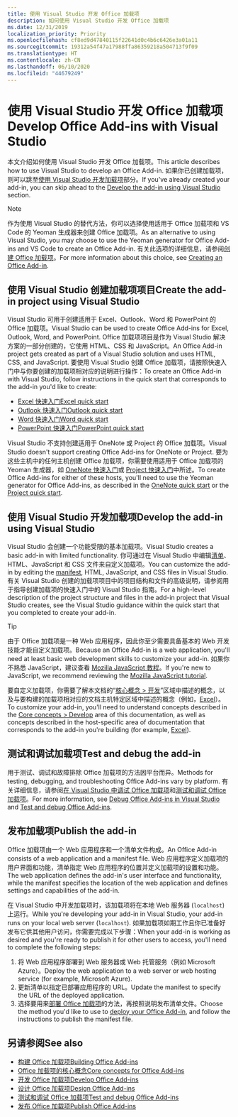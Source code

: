 ```yaml
---
title: 使用 Visual Studio 开发 Office 加载项
description: 如何使用 Visual Studio 开发 Office 加载项
ms.date: 12/31/2019
localization_priority: Priority
ms.openlocfilehash: cf8ed9d47840115f22641d0c4b6c6426e3a01a11
ms.sourcegitcommit: 19312a54f47a17988ffa86359218a504713f9f09
ms.translationtype: HT
ms.contentlocale: zh-CN
ms.lasthandoff: 06/10/2020
ms.locfileid: "44679249"
---
```

# <a name="develop-office-add-ins-with-visual-studio"></a><span data-ttu-id="bcf7b-103">使用 Visual Studio 开发 Office 加载项</span><span class="sxs-lookup"><span data-stu-id="bcf7b-103">Develop Office Add-ins with Visual Studio</span></span>

<span data-ttu-id="bcf7b-104">本文介绍如何使用 Visual Studio 开发 Office 加载项。</span><span class="sxs-lookup"><span data-stu-id="bcf7b-104">This article describes how to use Visual Studio to develop an Office Add-in.</span></span> <span data-ttu-id="bcf7b-105">如果你已创建加载项，则可以跳至[使用 Visual Studio 开发加载项](#develop-the-add-in-using-visual-studio)部分。</span><span class="sxs-lookup"><span data-stu-id="bcf7b-105">If you've already created your add-in, you can skip ahead to the [Develop the add-in using Visual Studio](#develop-the-add-in-using-visual-studio) section.</span></span>

> [!NOTE]
> <span data-ttu-id="bcf7b-106">作为使用 Visual Studio 的替代方法，你可以选择使用适用于 Office 加载项和 VS Code 的 Yeoman 生成器来创建 Office 加载项。</span><span class="sxs-lookup"><span data-stu-id="bcf7b-106">As an alternative to using Visual Studio, you may choose to use the Yeoman generator for Office Add-ins and VS Code to create an Office Add-in.</span></span> <span data-ttu-id="bcf7b-107">有关此选项的详细信息，请参阅[创建 Office 加载项](../overview/office-add-ins-fundamentals.md#creating-an-office-add-in)。</span><span class="sxs-lookup"><span data-stu-id="bcf7b-107">For more information about this choice, see [Creating an Office Add-in](../overview/office-add-ins-fundamentals.md#creating-an-office-add-in).</span></span>

## <a name="create-the-add-in-project-using-visual-studio"></a><span data-ttu-id="bcf7b-108">使用 Visual Studio 创建加载项项目</span><span class="sxs-lookup"><span data-stu-id="bcf7b-108">Create the add-in project using Visual Studio</span></span>

<span data-ttu-id="bcf7b-109">Visual Studio 可用于创建适用于 Excel、Outlook、Word 和 PowerPoint 的 Office 加载项。</span><span class="sxs-lookup"><span data-stu-id="bcf7b-109">Visual Studio can be used to create Office Add-ins for Excel, Outlook, Word, and PowerPoint.</span></span> <span data-ttu-id="bcf7b-110">Office 加载项项目是作为 Visual Studio 解决方案的一部分创建的，它使用 HTML、CSS 和 JavaScript。</span><span class="sxs-lookup"><span data-stu-id="bcf7b-110">An Office Add-in project gets created as part of a Visual Studio solution and uses HTML, CSS, and JavaScript.</span></span> <span data-ttu-id="bcf7b-111">要使用 Visual Studio 创建 Office 加载项，请按照快速入门中与你要创建的加载项相对应的说明进行操作：</span><span class="sxs-lookup"><span data-stu-id="bcf7b-111">To create an Office Add-in with Visual Studio, follow instructions in the quick start that corresponds to the add-in you'd like to create:</span></span>

- [<span data-ttu-id="bcf7b-112">Excel 快速入门</span><span class="sxs-lookup"><span data-stu-id="bcf7b-112">Excel quick start</span></span>](../quickstarts/excel-quickstart-jquery.md?tabs=visualstudio)
- [<span data-ttu-id="bcf7b-113">Outlook 快速入门</span><span class="sxs-lookup"><span data-stu-id="bcf7b-113">Outlook quick start</span></span>](../quickstarts/outlook-quickstart.md?tabs=visualstudio)
- [<span data-ttu-id="bcf7b-114">Word 快速入门</span><span class="sxs-lookup"><span data-stu-id="bcf7b-114">Word quick start</span></span>](../quickstarts/word-quickstart.md?tabs=visualstudio)
- [<span data-ttu-id="bcf7b-115">PowerPoint 快速入门</span><span class="sxs-lookup"><span data-stu-id="bcf7b-115">PowerPoint quick start</span></span>](../quickstarts/powerpoint-quickstart.md?tabs=visualstudio)

<span data-ttu-id="bcf7b-116">Visual Studio 不支持创建适用于 OneNote 或 Project 的 Office 加载项。</span><span class="sxs-lookup"><span data-stu-id="bcf7b-116">Visual Studio doesn't support creating Office Add-ins for OneNote or Project.</span></span> <span data-ttu-id="bcf7b-117">要为这些主机中的任何主机创建 Office 加载项，你需要使用适用于 Office 加载项的 Yeoman 生成器，如 [OneNote 快速入门](../quickstarts/onenote-quickstart.md)或 [Project 快速入门](../quickstarts/project-quickstart.md)中所述。</span><span class="sxs-lookup"><span data-stu-id="bcf7b-117">To create Office Add-ins for either of these hosts, you'll need to use the Yeoman generator for Office Add-ins, as described in the [OneNote quick start](../quickstarts/onenote-quickstart.md) or the [Project quick start](../quickstarts/project-quickstart.md).</span></span>

## <a name="develop-the-add-in-using-visual-studio"></a><span data-ttu-id="bcf7b-118">使用 Visual Studio 开发加载项</span><span class="sxs-lookup"><span data-stu-id="bcf7b-118">Develop the add-in using Visual Studio</span></span>

<span data-ttu-id="bcf7b-119">Visual Studio 会创建一个功能受限的基本加载项。</span><span class="sxs-lookup"><span data-stu-id="bcf7b-119">Visual Studio creates a basic add-in with limited functionality.</span></span> <span data-ttu-id="bcf7b-120">你可通过在 Visual Studio 中编辑[清单](add-in-manifests.md)、HTML、JavaScript 和 CSS 文件来自定义加载项。</span><span class="sxs-lookup"><span data-stu-id="bcf7b-120">You can customize the add-in by editing the [manifest](add-in-manifests.md), HTML, JavaScript, and CSS files in Visual Studio.</span></span> <span data-ttu-id="bcf7b-121">有关 Visual Studio 创建的加载项项目中的项目结构和文件的高级说明，请参阅用于指导创建加载项的快速入门中的 Visual Studio 指南。</span><span class="sxs-lookup"><span data-stu-id="bcf7b-121">For a high-level description of the project structure and files in the add-in project that Visual Studio creates, see the Visual Studio guidance within the quick start that you completed to create your add-in.</span></span> 

> [!TIP]
> <span data-ttu-id="bcf7b-122">由于 Office 加载项是一种 Web 应用程序，因此你至少需要具备基本的 Web 开发技能才能自定义加载项。</span><span class="sxs-lookup"><span data-stu-id="bcf7b-122">Because an Office Add-in is a web application, you'll need at least basic web development skills to customize your add-in.</span></span> <span data-ttu-id="bcf7b-123">如果你不熟悉 JavaScript，建议查看 [Mozilla JavaScript 教程](https://developer.mozilla.org/docs/Web/JavaScript/Guide/Introduction)。</span><span class="sxs-lookup"><span data-stu-id="bcf7b-123">If you're new to JavaScript, we recommend reviewing the [Mozilla JavaScript tutorial](https://developer.mozilla.org/docs/Web/JavaScript/Guide/Introduction).</span></span>

<span data-ttu-id="bcf7b-124">要自定义加载项，你需要了解本文档的“[核心概念 > 开发](develop-overview.md)”区域中描述的概念，以及与要构建的加载项相对应的文档主机特定区域中描述的概念（例如，[Excel](../excel/index.yml)）。</span><span class="sxs-lookup"><span data-stu-id="bcf7b-124">To customize your add-in, you'll need to understand concepts described in the [Core concepts > Develop](develop-overview.md) area of this documentation, as well as concepts described in the host-specific area of documentation that corresponds to the add-in you're building (for example, [Excel](../excel/index.yml)).</span></span> 

## <a name="test-and-debug-the-add-in"></a><span data-ttu-id="bcf7b-125">测试和调试加载项</span><span class="sxs-lookup"><span data-stu-id="bcf7b-125">Test and debug the add-in</span></span>

<span data-ttu-id="bcf7b-126">用于测试、调试和故障排除 Office 加载项的方法因平台而异。</span><span class="sxs-lookup"><span data-stu-id="bcf7b-126">Methods for testing, debugging, and troubleshooting Office Add-ins vary by platform.</span></span> <span data-ttu-id="bcf7b-127">有关详细信息，请参阅[在 Visual Studio 中调试 Office 加载项](debug-office-add-ins-in-visual-studio.md)和[测试和调试 Office 加载项](../testing/test-debug-office-add-ins.md)。</span><span class="sxs-lookup"><span data-stu-id="bcf7b-127">For more information, see [Debug Office Add-ins in Visual Studio](debug-office-add-ins-in-visual-studio.md) and [Test and debug Office Add-ins](../testing/test-debug-office-add-ins.md).</span></span>

## <a name="publish-the-add-in"></a><span data-ttu-id="bcf7b-128">发布加载项</span><span class="sxs-lookup"><span data-stu-id="bcf7b-128">Publish the add-in</span></span>

<span data-ttu-id="bcf7b-129">Office 加载项由一个 Web 应用程序和一个清单文件构成。</span><span class="sxs-lookup"><span data-stu-id="bcf7b-129">An Office Add-in consists of a web application and a manifest file.</span></span> <span data-ttu-id="bcf7b-130">Web 应用程序定义加载项的用户界面和功能，清单指定 Web 应用程序的位置并定义加载项的设置和功能。</span><span class="sxs-lookup"><span data-stu-id="bcf7b-130">The web application defines the add-in's user interface and functionality, while the manifest specifies the location of the web application and defines settings and capabilities of the add-in.</span></span>

<span data-ttu-id="bcf7b-131">在 Visual Studio 中开发加载项时，该加载项将在本地 Web 服务器 (`localhost`) 上运行。</span><span class="sxs-lookup"><span data-stu-id="bcf7b-131">While you're developing your add-in in Visual Studio, your add-in runs on your local web server (`localhost`).</span></span> <span data-ttu-id="bcf7b-132">如果加载项如期工作且你已准备好发布它供其他用户访问，你需要完成以下步骤：</span><span class="sxs-lookup"><span data-stu-id="bcf7b-132">When your add-in is working as desired and you're ready to publish it for other users to access, you'll need to complete the following steps:</span></span>

1. <span data-ttu-id="bcf7b-133">将 Web 应用程序部署到 Web 服务器或 Web 托管服务（例如 Microsoft Azure）。</span><span class="sxs-lookup"><span data-stu-id="bcf7b-133">Deploy the web application to a web server or web hosting service (for example, Microsoft Azure).</span></span>
2. <span data-ttu-id="bcf7b-134">更新清单以指定已部署应用程序的 URL。</span><span class="sxs-lookup"><span data-stu-id="bcf7b-134">Update the manifest to specify the URL of the deployed application.</span></span> 
3. <span data-ttu-id="bcf7b-135">选择要用来[部署 Office 加载项](../publish/publish.md)的方法，再按照说明发布清单文件。</span><span class="sxs-lookup"><span data-stu-id="bcf7b-135">Choose the method you'd like to use to [deploy your Office Add-in](../publish/publish.md), and follow the instructions to publish the manifest file.</span></span>

## <a name="see-also"></a><span data-ttu-id="bcf7b-136">另请参阅</span><span class="sxs-lookup"><span data-stu-id="bcf7b-136">See also</span></span>

- [<span data-ttu-id="bcf7b-137">构建 Office 加载项</span><span class="sxs-lookup"><span data-stu-id="bcf7b-137">Building Office Add-ins</span></span>](../overview/office-add-ins-fundamentals.md)
- [<span data-ttu-id="bcf7b-138">Office 加载项的核心概念</span><span class="sxs-lookup"><span data-stu-id="bcf7b-138">Core concepts for Office Add-ins</span></span>](../overview/core-concepts-office-add-ins.md)
- [<span data-ttu-id="bcf7b-139">开发 Office 加载项</span><span class="sxs-lookup"><span data-stu-id="bcf7b-139">Develop Office Add-ins</span></span>](../develop/develop-overview.md)
- [<span data-ttu-id="bcf7b-140">设计 Office 加载项</span><span class="sxs-lookup"><span data-stu-id="bcf7b-140">Design Office Add-ins</span></span>](../design/add-in-design.md)
- [<span data-ttu-id="bcf7b-141">测试和调试 Office 加载项</span><span class="sxs-lookup"><span data-stu-id="bcf7b-141">Test and debug Office Add-ins</span></span>](../testing/test-debug-office-add-ins.md)
- [<span data-ttu-id="bcf7b-142">发布 Office 加载项</span><span class="sxs-lookup"><span data-stu-id="bcf7b-142">Publish Office Add-ins</span></span>](../publish/publish.md)
